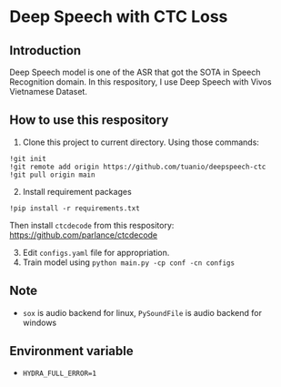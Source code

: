 # Deep Speech with CTC Loss

## Introduction

Deep Speech model is one of the ASR that got the SOTA in Speech Recognition domain. In this respository, I use Deep Speech with Vivos Vietnamese Dataset. 

## How to use this respository

1. Clone this project to current directory. Using those commands:
```
!git init
!git remote add origin https://github.com/tuanio/deepspeech-ctc
!git pull origin main
```
2. Install requirement packages
```
!pip install -r requirements.txt
```

Then install `ctcdecode` from this respository: https://github.com/parlance/ctcdecode

3. Edit `configs.yaml` file for appropriation.
4. Train model using `python main.py -cp conf -cn configs`

## Note
- `sox` is audio backend for linux, `PySoundFile` is audio backend for windows

## Environment variable
- `HYDRA_FULL_ERROR=1`